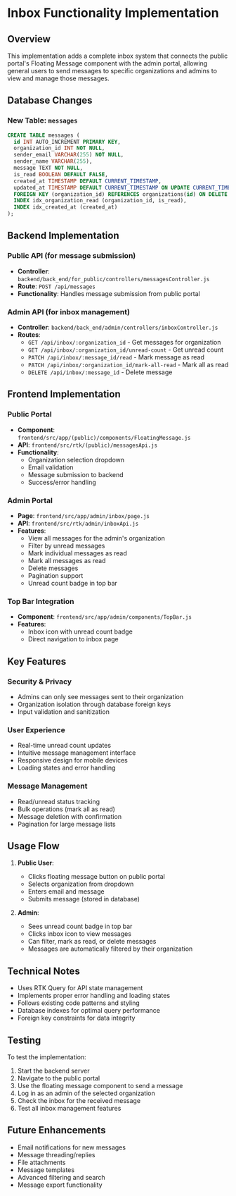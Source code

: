 # Inbox Functionality Implementation

## Overview
This implementation adds a complete inbox system that connects the public portal's Floating Message component with the admin portal, allowing general users to send messages to specific organizations and admins to view and manage those messages.

## Database Changes

### New Table: `messages`
```sql
CREATE TABLE messages (
  id INT AUTO_INCREMENT PRIMARY KEY,
  organization_id INT NOT NULL,
  sender_email VARCHAR(255) NOT NULL,
  sender_name VARCHAR(255),
  message TEXT NOT NULL,
  is_read BOOLEAN DEFAULT FALSE,
  created_at TIMESTAMP DEFAULT CURRENT_TIMESTAMP,
  updated_at TIMESTAMP DEFAULT CURRENT_TIMESTAMP ON UPDATE CURRENT_TIMESTAMP,
  FOREIGN KEY (organization_id) REFERENCES organizations(id) ON DELETE CASCADE,
  INDEX idx_organization_read (organization_id, is_read),
  INDEX idx_created_at (created_at)
);
```

## Backend Implementation

### Public API (for message submission)
- **Controller**: `backend/back_end/for_public/controllers/messagesController.js`
- **Route**: `POST /api/messages`
- **Functionality**: Handles message submission from public portal

### Admin API (for inbox management)
- **Controller**: `backend/back_end/admin/controllers/inboxController.js`
- **Routes**:
  - `GET /api/inbox/:organization_id` - Get messages for organization
  - `GET /api/inbox/:organization_id/unread-count` - Get unread count
  - `PATCH /api/inbox/:message_id/read` - Mark message as read
  - `PATCH /api/inbox/:organization_id/mark-all-read` - Mark all as read
  - `DELETE /api/inbox/:message_id` - Delete message

## Frontend Implementation

### Public Portal
- **Component**: `frontend/src/app/(public)/components/FloatingMessage.js`
- **API**: `frontend/src/rtk/(public)/messagesApi.js`
- **Functionality**: 
  - Organization selection dropdown
  - Email validation
  - Message submission to backend
  - Success/error handling

### Admin Portal
- **Page**: `frontend/src/app/admin/inbox/page.js`
- **API**: `frontend/src/rtk/admin/inboxApi.js`
- **Features**:
  - View all messages for the admin's organization
  - Filter by unread messages
  - Mark individual messages as read
  - Mark all messages as read
  - Delete messages
  - Pagination support
  - Unread count badge in top bar

### Top Bar Integration
- **Component**: `frontend/src/app/admin/components/TopBar.js`
- **Features**:
  - Inbox icon with unread count badge
  - Direct navigation to inbox page

## Key Features

### Security & Privacy
- Admins can only see messages sent to their organization
- Organization isolation through database foreign keys
- Input validation and sanitization

### User Experience
- Real-time unread count updates
- Intuitive message management interface
- Responsive design for mobile devices
- Loading states and error handling

### Message Management
- Read/unread status tracking
- Bulk operations (mark all as read)
- Message deletion with confirmation
- Pagination for large message lists

## Usage Flow

1. **Public User**:
   - Clicks floating message button on public portal
   - Selects organization from dropdown
   - Enters email and message
   - Submits message (stored in database)

2. **Admin**:
   - Sees unread count badge in top bar
   - Clicks inbox icon to view messages
   - Can filter, mark as read, or delete messages
   - Messages are automatically filtered by their organization

## Technical Notes

- Uses RTK Query for API state management
- Implements proper error handling and loading states
- Follows existing code patterns and styling
- Database indexes for optimal query performance
- Foreign key constraints for data integrity

## Testing

To test the implementation:

1. Start the backend server
2. Navigate to the public portal
3. Use the floating message component to send a message
4. Log in as an admin of the selected organization
5. Check the inbox for the received message
6. Test all inbox management features

## Future Enhancements

- Email notifications for new messages
- Message threading/replies
- File attachments
- Message templates
- Advanced filtering and search
- Message export functionality
